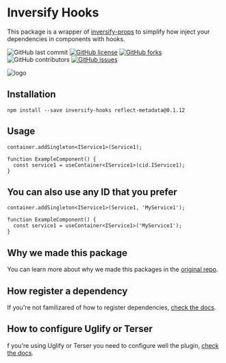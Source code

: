 # Inversify Hooks
This package is a wrapper of [inversify-props](https://github.com/ckgrafico/inversify-props) to simplify how inject your dependencies in components with hooks.

![GitHub last commit](https://img.shields.io/github/last-commit/CKGrafico/inversify-hooks/master.svg)
[![GitHub license](https://img.shields.io/github/license/CKGrafico/inversify-hooks.svg)](https://github.com/CKGrafico/inversify-hooks/blob/master/LICENSE)
[![GitHub forks](https://img.shields.io/github/forks/CKGrafico/inversify-hooks.svg)](https://github.com/CKGrafico/inversify-hooks/network)
![GitHub contributors](https://img.shields.io/github/contributors/CKGrafico/inversify-hooks.svg)
[![GitHub issues](https://img.shields.io/github/issues/CKGrafico/inversify-hooks.svg)](https://github.com/CKGrafico/inversify-hooks/issues)

![logo](https://i.imgur.com/syVbzU6.gif)

## Installation
```
npm install --save inversify-hooks reflect-metadata@0.1.12
```

## Usage
```
container.addSingleton<IService1>(Service1);

function ExampleComponent() {
  const service1 = useContainer<IService1>(cid.IService1);
}
```

## You can also use any ID that you prefer
```
container.addSingleton<IService1>(Service1, 'MyService1');

function ExampleComponent() {
  const service1 = useContainer<IService1>('MyService1');
}
```

## Why we made this package
You can learn more about why we made this packages in the [original repo](https://github.com/ckgrafico/inversify-props#why-we-made-this-package).

## How register a dependency
If you're not familizared of how to register dependencies, [check the docs](https://github.com/ckgrafico/inversify-props#how-register-a-dependency).

## How to configure Uglify or Terser
f you're using Uglify or Terser you need to configure well the plugin, [check the docs](https://github.com/ckgrafico/inversify-props#how-to-configure-uglify-or-terser).
